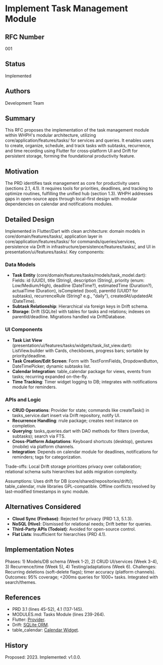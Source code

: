 # Implement Task Management Module

## RFC Number

001

## Status

Implemented

## Authors

Development Team

## Summary

This RFC proposes the implementation of the task management module within WHPH's modular architecture, utilizing core/application/features/tasks/ for services and queries. It enables users to create, organize, schedule, and track tasks with subtasks, recurrence, and time recording using Flutter for cross-platform UI and Drift for persistent storage, forming the foundational productivity feature.

## Motivation

The PRD identifies task management as core for productivity users (sections 2.1, 4.1). It requires tools for priorities, deadlines, and tracking to optimize routines, fulfilling the unified hub (section 1.3). WHPH addresses gaps in open-source apps through local-first design with modular dependencies on calendar and notifications modules.

## Detailed Design

Implemented in Flutter/Dart with clean architecture: domain models in core/domain/features/tasks/, application layer in core/application/features/tasks/ for commands/queries/services, persistence via Drift in infrastructure/persistence/features/tasks/, and UI in presentation/ui/features/tasks/. Key components:

### Data Models

- **Task Entity** (core/domain/features/tasks/models/task_model.dart): Fields: id (UUID), title (String), description (String), priority (enum: Low/Medium/High), deadline (DateTime?), estimatedTime (Duration?), actualTime (Duration), isCompleted (bool), parentId (UUID? for subtasks), recurrenceRule (String? e.g., "daily"), createdAt/updatedAt (DateTime).
- **Subtask Relationship**: Hierarchical via foreign keys in Drift schema.
- **Storage**: Drift (SQLite) with tables for tasks and relations; indexes on parentId/deadline. Migrations handled via DriftDatabase.

### UI Components

- **Task List View** (presentation/ui/features/tasks/widgets/task_list_view.dart): ListView.builder with Cards, checkboxes, progress bars; sortable by priority/deadline.
- **Task Creation/Edit Screen**: Form with TextFormFields, DropdownButton, DateTimePicker; dynamic subtasks list.
- **Calendar Integration**: table_calendar package for views, events from tasks; recurring expanded on-the-fly.
- **Time Tracking**: Timer widget logging to DB; integrates with notifications module for reminders.

### APIs and Logic

- **CRUD Operations**: Provider for state; commands like createTask() in tasks_service.dart insert via Drift repository, notify UI.
- **Recurrence Handling**: rrule package; creates next instance on completion.
- **Querying**: tasks_queries.dart with DAO methods for filters (overdue, subtasks); search via FTS.
- **Cross-Platform Adaptations**: Keyboard shortcuts (desktop), gestures (mobile) via platform channels.
- **Integration**: Depends on calendar module for deadlines, notifications for reminders; tags for categorization.

Trade-offs: Local Drift storage prioritizes privacy over collaboration; relational schema suits hierarchies but adds migration complexity.

Assumptions: Uses drift for DB (core/shared/repositories/drift/); table_calendar, rrule libraries GPL-compatible. Offline conflicts resolved by last-modified timestamps in sync module.

## Alternatives Considered

- **Cloud Sync (Firebase)**: Rejected for privacy (PRD 1.3, 5.1.3).
- **NoSQL (Hive)**: Dismissed for relational needs; Drift better for queries.
- **Third-Party APIs (Todoist)**: Avoided for open-source control.
- **Flat Lists**: Insufficient for hierarchies (PRD 4.1).

## Implementation Notes

Phases: 1) Models/DB schema (Week 1-2), 2) CRUD UI/services (Week 3-4), 3) Recurrence/time (Week 5), 4) Testing/adaptations (Week 6). Challenges: Recurring deletions (soft-delete flags); timer accuracy (platform channels). Outcomes: 95% coverage; <200ms queries for 1000+ tasks. Integrated with search/themes.

## References

- PRD 3.1 (lines 45-52), 4.1 (137-145).
- MODULES.md: Tasks Module (lines 239-264).
- Flutter: [Provider](https://pub.dev/packages/provider).
- Drift: [SQLite ORM](https://pub.dev/packages/drift).
- table_calendar: [Calendar Widget](https://pub.dev/packages/table_calendar).

## History

Proposed: 2023. Implemented: v1.0.0.
